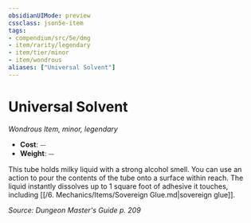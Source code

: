 ```yaml
---
obsidianUIMode: preview
cssclass: json5e-item
tags:
- compendium/src/5e/dmg
- item/rarity/legendary
- item/tier/minor
- item/wondrous
aliases: ["Universal Solvent"]
---
```

# Universal Solvent
*Wondrous Item, minor, legendary*  

- **Cost**: ⏤
- **Weight**: ⏤

This tube holds milky liquid with a strong alcohol smell. You can use an action to pour the contents of the tube onto a surface within reach. The liquid instantly dissolves up to 1 square foot of adhesive it touches, including [[/6. Mechanics/Items/Sovereign Glue.md\|sovereign glue]].

*Source: Dungeon Master's Guide p. 209*